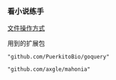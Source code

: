 ### 看小说练手



[文件操作方式](https://blog.csdn.net/ILVNMM/article/details/78875155)



用到的扩展包

```
"github.com/PuerkitoBio/goquery"

"github.com/axgle/mahonia"
```

